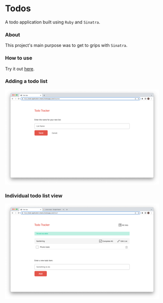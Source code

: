 # Todos

A todo application built using `Ruby` and `Sinatra`.

### About

This project's main purpose was to get to grips with `Sinatra`.

### How to use

Try it out [here](https://todo-application-sinatra.herokuapp.com/lists).

### Adding a todo list

![](public/images/adding-todo-list.png)

### Individual todo list view

![](public/images/individual-list-view.png)
